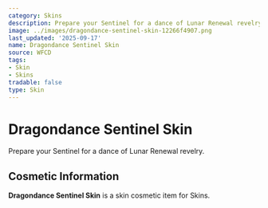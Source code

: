 ```yaml
---
category: Skins
description: Prepare your Sentinel for a dance of Lunar Renewal revelry.
image: ../images/dragondance-sentinel-skin-12266f4907.png
last_updated: '2025-09-17'
name: Dragondance Sentinel Skin
source: WFCD
tags:
- Skin
- Skins
tradable: false
type: Skin
---
```


# Dragondance Sentinel Skin

Prepare your Sentinel for a dance of Lunar Renewal revelry.

## Cosmetic Information

**Dragondance Sentinel Skin** is a skin cosmetic item for Skins.

